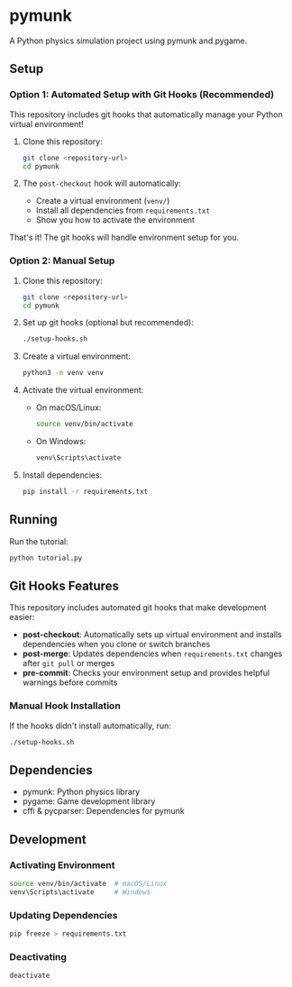 # pymunk

A Python physics simulation project using pymunk and pygame.

## Setup

### Option 1: Automated Setup with Git Hooks (Recommended)

This repository includes git hooks that automatically manage your Python virtual environment!

1. Clone this repository:
   ```bash
   git clone <repository-url>
   cd pymunk
   ```

2. The `post-checkout` hook will automatically:
   - Create a virtual environment (`venv/`)
   - Install all dependencies from `requirements.txt`
   - Show you how to activate the environment

That's it! The git hooks will handle environment setup for you.

### Option 2: Manual Setup

1. Clone this repository:
   ```bash
   git clone <repository-url>
   cd pymunk
   ```

2. Set up git hooks (optional but recommended):
   ```bash
   ./setup-hooks.sh
   ```

3. Create a virtual environment:
   ```bash
   python3 -m venv venv
   ```

4. Activate the virtual environment:
   - On macOS/Linux:
     ```bash
     source venv/bin/activate
     ```
   - On Windows:
     ```bash
     venv\Scripts\activate
     ```

5. Install dependencies:
   ```bash
   pip install -r requirements.txt
   ```

## Running

Run the tutorial:
```bash
python tutorial.py
```

## Git Hooks Features

This repository includes automated git hooks that make development easier:

- **post-checkout**: Automatically sets up virtual environment and installs dependencies when you clone or switch branches
- **post-merge**: Updates dependencies when `requirements.txt` changes after `git pull` or merges  
- **pre-commit**: Checks your environment setup and provides helpful warnings before commits

### Manual Hook Installation

If the hooks didn't install automatically, run:
```bash
./setup-hooks.sh
```

## Dependencies

- pymunk: Python physics library
- pygame: Game development library
- cffi & pycparser: Dependencies for pymunk

## Development

### Activating Environment
```bash
source venv/bin/activate  # macOS/Linux
venv\Scripts\activate     # Windows
```

### Updating Dependencies
```bash
pip freeze > requirements.txt
```

### Deactivating
```bash
deactivate
```
